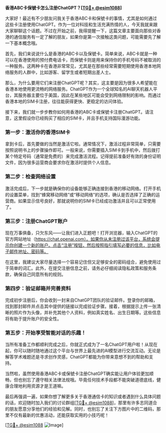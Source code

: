 **香港ABC卡保號卡怎么注册ChatGPT？[[TG💪+ @esim1088](https://t.me/s/esim1088)]**

大家好！最近有不少朋友问我关于香港ABC卡和保號卡的事情，尤其是如何通过这些卡注册使用ChatGPT。作为一位对科技和生活充满热情的人，今天我就来跟大家聊聊这个话题。不过在开始之前，我得提醒一下，这篇文章主要面向那些对香港的通信服务有一定了解的朋友，如果你是第一次接触这类问题，可能需要先了解一下基本概念哦。

首先，我们来说说什么是香港的ABC卡以及保號卡。简单来说，ABC卡就是一种可以在香港使用的预付费电话卡，而保號卡则是用来保持你的手机号码不被取消的一种服务。这两种卡在香港非常常见，尤其是在那些经常需要短期使用香港本地网络服务的人群中，比如游客、留学生或者短期出差人士。

那么，为什么要用它们来注册ChatGPT呢？其实，这主要是因为很多人希望能在香港本地使用更流畅的网络服务。ChatGPT作为一个全球知名的AI聊天机器人平台，其服务器主要位于美国，因此在某些地区可能会受到网络限制的影响。而通过香港本地的SIM卡注册，往往能获得更快、更稳定的访问体验。

接下来，我们就一步步教你如何用香港的ABC卡或保號卡注册ChatGPT。请注意，这里假设你已经购买了相应的SIM卡，并且手机支持国际漫游功能。

### 第一步：激活你的香港SIM卡

拿到卡后，首先要做的当然是激活它啦。通常情况下，激活过程非常简单，只需要按照说明书上的步骤操作即可。一般来说，你需要插入SIM卡到手机中，然后拨打某个特定号码（通常是免费的）来完成激活流程。记得提前准备好有效的身份证明文件，因为很多运营商会要求你在激活时提供个人信息。

### 第二步：检查网络设置

激活完成后，下一步就是确保你的设备能够正确连接到香港的移动网络。打开手机的设置菜单，找到“蜂窝移动网络”或“移动网络”的选项，确认是否选择了正确的运营商。如果显示信号良好，那就说明你的SIM卡已经成功激活并且可以正常使用了。

### 第三步：注册ChatGPT账户

现在万事俱备，只欠东风——让我们进入正题吧！打开浏览器，输入ChatGPT的官方网站地址（https://chat.openai.com）。如果你从未注册过该平台，系统会提示你创建一个新的账户。点击“注册”按钮，然后按照指引填写必要的信息，比如电子邮件地址、密码等。

在这里，我建议大家尽量选择一个容易记住但又足够安全的密码组合，避免使用过于简单的词汇。此外，在提交注册信息之前，请务必仔细阅读隐私政策和服务条款，确保自己同意所有的规则。

### 第四步：验证邮箱并完善资料

完成初步注册后，你会收到一封来自ChatGPT团队的验证邮件。登录你的邮箱，找到那封邮件并点击其中提供的链接以完成验证步骤。接着，根据提示上传一张清晰的照片作为头像，并补充其他个人资料，例如真实姓名、出生日期等。这些信息将有助于提升账户的安全性。

### 第五步：开始享受智能对话的乐趣！

当所有准备工作都顺利完成之后，你就正式成为了一名ChatGPT用户啦！从现在起，你可以随时随地通过这个平台与世界上最先进的AI模型进行交流互动。无论是解答学术难题还是寻求创作灵感，ChatGPT都能为你带来意想不到的帮助和支持。

当然啦，虽然使用香港ABC卡或保號卡注册ChatGPT确实能让用户体验更加顺畅，但也别忘了遵守相关法律法规哦。毕竟任何技术手段都不能突破道德底线，健康合理地利用资源才是王道嘛。

最后再强调一遍，如果你想了解更多关于香港通信卡的知识或者遇到什么具体问题的话，欢迎随时加入我们的讨论群组[[TG💪+ @esim1088](https://t.me/s/esim1088)]，那里有许多志同道合的朋友愿意分享他们的经验和见解。同时，也别忘了关注下方图片中的二维码，那里不仅有最新的优惠活动，还能获取实用的小技巧呢！

[[TG💪+ @esim1088](https://t.me/s/esim1088) ![Image](https://i.postimg.cc/4NQfJmqS/Snipaste-2025-05-13-00-14-12.png)]